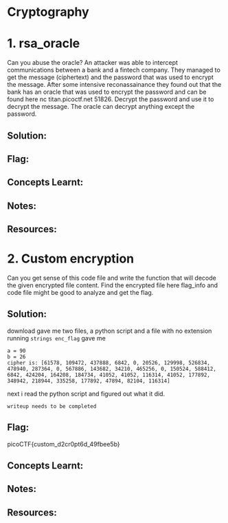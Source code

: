 # Cryptography

# 1. rsa_oracle
Can you abuse the oracle?
An attacker was able to intercept communications between a bank and a fintech company. They managed to get the message (ciphertext) and the password that was used to encrypt the message.
After some intensive reconassainance they found out that the bank has an oracle that was used to encrypt the password and can be found here nc titan.picoctf.net 51826. Decrypt the password and use it to decrypt the message. The oracle can decrypt anything except the password.

## Solution:

## Flag: 

## Concepts Learnt: 

## Notes:

## Resources: 

# 2. Custom encryption
Can you get sense of this code file and write the function that will decode the given encrypted file content.
Find the encrypted file here flag_info and code file might be good to analyze and get the flag.


## Solution:
download gave me two files, a python script and a file with no extension
running ``` strings enc_flag ``` gave me 
``` 
a = 90
b = 26
cipher is: [61578, 109472, 437888, 6842, 0, 20526, 129998, 526834, 478940, 287364, 0, 567886, 143682, 34210, 465256, 0, 150524, 588412, 6842, 424204, 164208, 184734, 41052, 41052, 116314, 41052, 177892, 348942, 218944, 335258, 177892, 47894, 82104, 116314]

```

next i read the python script and figured out what it did. 

``` writeup needs to be completed ```


## Flag: 
picoCTF{custom_d2cr0pt6d_49fbee5b}

## Concepts Learnt: 


## Notes:

## Resources: 
